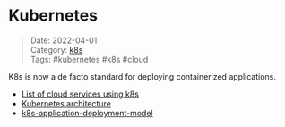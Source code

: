 # Kubernetes
>Date: 2022-04-01   
>Category: [k8s](links/00Kubernetes.md)  
>Tags: #kubernetes #k8s #cloud   

K8s is now a de facto standard for deploying containerized applications.

- [List of cloud services using k8s](notes/kubernetes-cloud-services.md)   
- [Kubernetes architecture](notes/k8s-architecture.md)
- [k8s-application-deployment-model](notes/k8s-application-deployment-model.md)